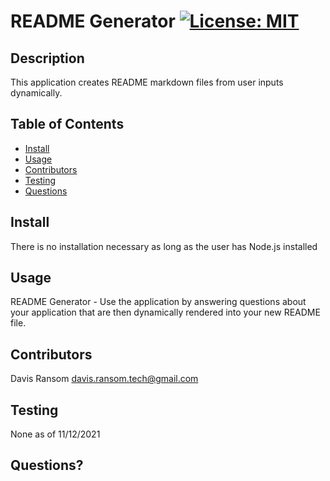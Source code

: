 # README Generator [![License: MIT](https://img.shields.io/badge/License-MIT-yellow.svg)](https://opensource.org/licenses/MIT)
  ## Description 
  This application creates README markdown files from user inputs dynamically.
  ## Table of Contents
  * [Install](#install)
  * [Usage](#usage)
  * [Contributors](#contributors)
  * [Testing](#testing)
  * [Questions](#questions)
  ## Install
  There is no installation necessary as long as the user has Node.js installed
  ## Usage
  README Generator - Use the application by answering questions about your application that are then dynamically rendered into your new README file.
  ## Contributors
  Davis Ransom
	davis.ransom.tech@gmail.com
  ## Testing
  None as of 11/12/2021
  ## Questions?
  
